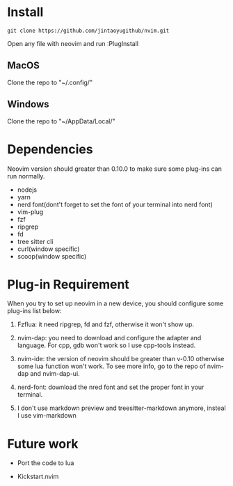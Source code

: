 # Install
```
git clone https://github.com/jintaoyugithub/nvim.git
```
Open any file with neovim and run :PlugInstall

## MacOS

Clone the repo to "~/.config/"

## Windows

Clone the repo to "~/AppData/Local/"

# Dependencies

Neovim version should greater than 0.10.0 to make sure some plug-ins can run normally.

* nodejs
* yarn
* nerd font(dont't forget to set the font of your terminal into nerd font)
* vim-plug
* fzf
* ripgrep
* fd
* tree sitter cli
* curl(window specific)
* scoop(window specific)

# Plug-in Requirement

When you try to set up neovim in a new device, you should configure some plug-ins list below:

1. Fzflua: it need ripgrep, fd and fzf, otherwise it won't show up.

2. nvim-dap: you need to download and configure the adapter and language. For cpp, gdb won't work so I use cpp-tools instead.

3. nvim-ide: the version of neovim should be greater than v-0.10 otherwise some lua function won't work. To see more info, go to the repo of nvim-dap and nvim-dap-ui.

4. nerd-font: download the nred font and set the proper font in your terminal.

5. I don't use markdown preview and treesitter-markdown anymore, insteal I use vim-markdown

# Future work

- Port the code to lua

- Kickstart.nvim
